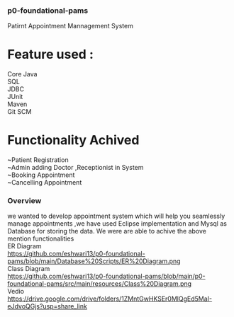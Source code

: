 ### p0-foundational-pams ###
Patirnt Appointment Mannagement System

# Feature used :
Core Java<br>
SQL<br>
JDBC<br>
JUnit<br>
Maven<br>
Git SCM

# Functionality Achived
~Patient Registration<br>
~Admin adding Doctor ,Receptionist in System<br>
~Booking Appointment<br>
~Cancelling Appointment<br>

### Overview ###
we wanted to develop appointment system which will help you seamlessly manage appointments ,we have used Eclipse implementation and Mysql as Database for storing the data. We were are able to achive the above mention functionalities <br>
ER Diagram <br> https://github.com/eshwari13/p0-foundational-pams/blob/main/Database%20Scripts/ER%20Diagram.png<br>
Class Diagram <br> https://github.com/eshwari13/p0-foundational-pams/blob/main/p0-foundational-pams/src/main/resources/Class%20Diagram.png<br>
Vedio <br> https://drive.google.com/drive/folders/1ZMntGwHKSEr0MlQgEd5MaI-eJdvoQGjs?usp=share_link

